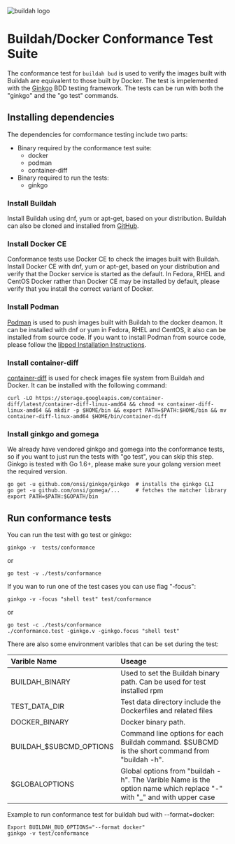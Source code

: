 ![buildah logo](https://cdn.rawgit.com/containers/buildah/master/logos/buildah-logo_large.png)

# Buildah/Docker Conformance Test Suite

The conformance test for `buildah bud` is used to verify the images built with Buildah are equivalent to those built by  Docker. The test is impelemented with the [Ginkgo](https://github.com/onsi/ginkgo) BDD testing framework. The tests can be run with both the "ginkgo" and the "go test" commands.

## Installing dependencies

The dependencies for comformance testing include two parts:
* Binary required by the conformance test suite:
  * docker
  * podman
  * container-diff
* Binary required to run the tests:
  * ginkgo

### Install Buildah

Install Buildah using dnf, yum or apt-get, based on your distribution.  Buildah can also be cloned and installed from [GitHub](https://github.com/containers/buildah/blob/master/install.md).
 
### Install Docker CE

Conformance tests use Docker CE to check the images built with Buildah. Install Docker CE with dnf, yum or apt-get, based on your distribution and verify that the Docker service is started as the default. In Fedora, RHEL and CentOS Docker rather than Docker CE may be installed by default, please verify that you install the correct variant of Docker.

### Install Podman

[Podman](https://github.com/containers/libpod) is used to push images built with Buildah to the docker deamon. It can be installed with dnf or yum in Fedora, RHEL and CentOS, it also can be installed from source code. If you want to install Podman from source code, please follow the [libpod Installation Instructions](https://github.com/containers/libpod/blob/master/install.md).

### Install container-diff

[container-diff](https://github.com/GoogleContainerTools/container-diff) is used for check images file system from Buildah and Docker. It can be installed with the following command:

```
curl -LO https://storage.googleapis.com/container-diff/latest/container-diff-linux-amd64 && chmod +x container-diff-linux-amd64 && mkdir -p $HOME/bin && export PATH=$PATH:$HOME/bin && mv container-diff-linux-amd64 $HOME/bin/container-diff
```

### Install ginkgo and gomega

We already have vendored ginkgo and gomega into the conformance tests, so if you want to just run the tests with "go test", you can skip this step.
Ginkgo is tested with Go 1.6+, please make sure your golang version meet the required version.
```
go get -u github.com/onsi/ginkgo/ginkgo  # installs the ginkgo CLI
go get -u github.com/onsi/gomega/...     # fetches the matcher library
export PATH=$PATH:$GOPATH/bin
```

## Run conformance tests

You can run the test with go test or ginkgo:
```
ginkgo -v  tests/conformance
```
or
```
go test -v ./tests/conformance
```

If you wan to run one of the test cases you can use flag "-focus":
```
ginkgo -v -focus "shell test" test/conformance
```
or
```
go test -c ./tests/conformance
./conformance.test -ginkgo.v -ginkgo.focus "shell test"
```

There are also some environment varibles that can be set during the test:

| Varible Name              | Useage  |
| :------------------------ | :-------------------------------------------------------- |
| BUILDAH\_BINARY | Used to set the Buildah binary path. Can be used for test installed rpm |
| TEST\_DATA\_DIR | Test data directory include the Dockerfiles and related files |
| DOCKER\_BINARY | Docker binary path. |
| BUILDAH\_$SUBCMD\_OPTIONS | Command line options for each Buildah command. $SUBCMD is the short command from "buildah -h". |
| $GLOBALOPTIONS | Global options from "buildah -h". The Varible Name is the option name which replace "-" with "\_" and with upper case |

Example to run conformance test for buildah bud with --format=docker:
```
Export BUILDAH_BUD_OPTIONS="--format docker"
ginkgo -v test/conformance
```
